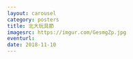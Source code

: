 ```yaml
---
layout: carousel
category: posters
title: 北大玩具節
imagesrc: https://imgur.com/GesmgZp.jpg
eventurl:
date: 2018-11-10
---
```


